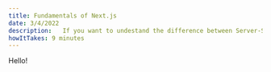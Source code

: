 ```yaml
---
title: Fundamentals of Next.js
date: 3/4/2022
description:   If you want to undestand the difference between Server-Side Rendering, Static-Site Generetion and Client Side Rendering, you'll definitely want to read this post
howItTakes: 9 minutes 
---
```


Hello!
